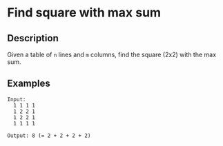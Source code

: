 # Find square with max sum

## Description

Given a table of `n` lines and `m` columns, find the square (2x2) with the max sum.

## Examples

```
Input:
  1 1 1 1
  1 2 2 1
  1 2 2 1
  1 1 1 1

Output: 8 (= 2 + 2 + 2 + 2) 
```
